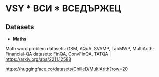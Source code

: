 # VSY * ВСИ * ВСЕДЪРЖЕЦ

## Datasets

* **Maths**

Math word problem datasets: GSM, AQuA, SVAMP, TabMWP, MultiArith; Financial-QA datasets: FinQA, ConvFinQA, TATQA | https://arxiv.org/abs/2211.12588

https://huggingface.co/datasets/ChilleD/MultiArith?row=20
